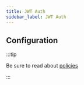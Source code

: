 ```yaml
---
title: JWT Auth
sidebar_label: JWT Auth
---
```


<PolicyIntro policy="open-id-jwt-auth-inbound" />

## Configuration

:::tip

Be sure to read about [policies](/docs/policies)

:::

<PolicyExample policy="open-id-jwt-auth-inbound" />

<PolicyOptions policy="open-id-jwt-auth-inbound" />
